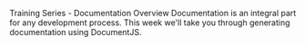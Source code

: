 Training Series - Documentation Overview
Documentation is an integral part for any development process. This week we'll take you through generating documentation using DocumentJS.

